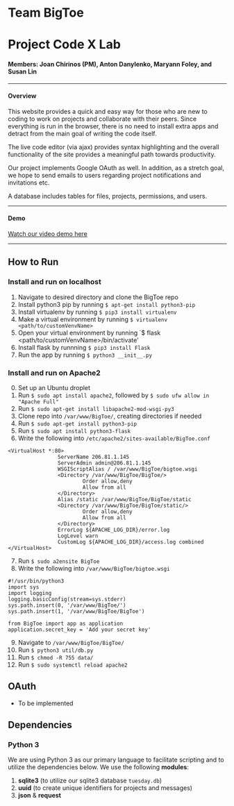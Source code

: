 # Team BigToe
# Project Code X Lab
#### Members: Joan Chirinos (PM), Anton Danylenko, Maryann Foley, and Susan Lin
---
#### Overview
This website provides a quick and easy way for those who are new to coding to work on projects and collaborate with their peers. Since everything is run in the browser, there is no need to install extra apps and detract from the main goal of writing the code itself.

The live code editor (via ajax) provides syntax highlighting and the overall functionality of the site provides a meaningful path towards productivity.

Our project implements Google OAuth as well. In addition, as a stretch goal, we hope to send emails to users regarding project notifications and invitations etc.

A database includes tables for files, projects, permissions, and users.

---
#### Demo
[Watch our video demo here](https://youtu.be/bI0_xEc8uHc)

---

## How to Run
### Install and run on localhost
1. Navigate to desired directory and clone the BigToe repo
2. Install python3 pip by running `$ apt-get install python3-pip`
3. Install virtualenv by running `$ pip3 install virtualenv`
4. Make a virtual environment by running `$ virtualenv <path/to/customVenvName>`
5. Open your virtual environment by running `$ flask <path/to/customVenvName>/bin/activate'
6. Install flask by runnning `$ pip3 install Flask`
7. Run the app by running `$ python3 __init__.py`

### Install and run on Apache2
0. Set up an Ubuntu droplet
1. Run `$ sudo apt install apache2`, followed by `$ sudo ufw allow in "Apache Full"`
2. Run `$ sudo apt-get install libapache2-mod-wsgi-py3`
3. Clone repo into `/var/www/BigToe/`, creating directories if needed
4. Run `$ sudo apt-get install python3-pip`
5. Run `$ sudo apt install python3-flask`
6. Write the following into `/etc/apache2/sites-available/BigToe.conf`

```
<VirtualHost *:80>
                ServerName 206.81.1.145
                ServerAdmin admin@206.81.1.145
                WSGIScriptAlias / /var/www/BigToe/bigtoe.wsgi
                <Directory /var/www/BigToe/BigToe/>
                        Order allow,deny
                        Allow from all
                </Directory>
                Alias /static /var/www/BigToe/BigToe/static
                <Directory /var/www/BigToe/BigToe/static/>
                        Order allow,deny
                        Allow from all
                </Directory>
                ErrorLog ${APACHE_LOG_DIR}/error.log
                LogLevel warn
                CustomLog ${APACHE_LOG_DIR}/access.log combined
</VirtualHost>
```
7. Run `$ sudo a2ensite BigToe`
8. Write the following into `/var/www/BigToe/bigtoe.wsgi`

```
#!/usr/bin/python3
import sys
import logging
logging.basicConfig(stream=sys.stderr)
sys.path.insert(0, '/var/www/BigToe/')
sys.path.insert(1, '/var/www/BigToe/BigToe')

from BigToe import app as application
application.secret_key = 'Add your secret key'
```
9. Navigate to `/var/www/BigToe/BigToe/`
10. Run `$ python3 util/db.py`
11. Run `$ chmod -R 755 data/`
12. Run `$ sudo systemctl reload apache2`


## OAuth
- To be implemented

## Dependencies
### Python 3
We are using Python 3 as our primary language to facilitate scripting and to utilize the dependencies below.
We use the following __modules__:
1. __sqlite3__ (to utilize our sqlite3 database `tuesday.db`)
2. __uuid__ (to create unique identifiers for projects and messages)
3. __json__ & __request__
